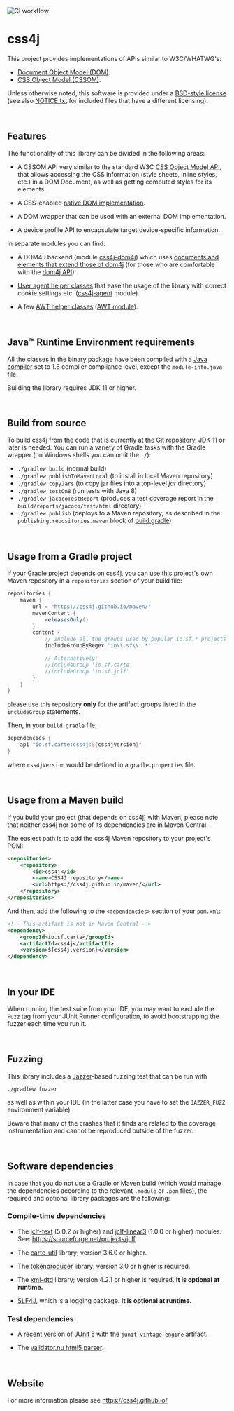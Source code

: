 ![CI workflow](https://github.com/css4j/css4j/actions/workflows/build.yml/badge.svg)

# css4j

This project provides implementations of APIs similar to W3C/WHATWG's:

- [Document Object Model (DOM)](https://dom.spec.whatwg.org/).
- [CSS Object Model (CSSOM)](https://www.w3.org/TR/cssom-1/).

Unless otherwise noted, this software is provided under a [BSD-style license](LICENSE.txt)
(see also [NOTICE.txt](NOTICE.txt) for included files that have a different licensing).

<br/>

## Features

The functionality of this library can be divided in the following areas:

- A CSSOM API very similar to the standard W3C [CSS Object Model API](https://www.w3.org/TR/cssom-1/),
  that allows accessing the CSS information (style sheets, inline styles, etc.)
  in a DOM Document, as well as getting computed styles for its elements.

- A CSS-enabled [native DOM implementation](https://css4j.github.io/api/latest/io.sf.carte.css4j/io/sf/carte/doc/dom/package-summary.html).

- A DOM wrapper that can be used with an external DOM implementation.

- A device profile API to encapsulate target device-specific information.

In separate modules you can find:

- A DOM4J backend (module [css4j-dom4j](https://github.com/css4j/css4j-dom4j))
  which uses [documents and elements that extend those of dom4j](https://css4j.github.io/api/latest/io.sf.carte.css4j.dom4j/module-summary.html)
  (for those who are comfortable with the [dom4j API](https://dom4j.github.io/)).

- [User agent helper classes](https://css4j.github.io/api/latest/io.sf.carte.css4j.agent.net/module-summary.html)
  that ease the usage of the library with correct cookie settings etc.
  ([css4j-agent](https://github.com/css4j/css4j-agent) module).

- A few [AWT helper classes](https://css4j.github.io/api/latest/io.sf.carte.css4j.awt/module-summary.html)
  ([AWT module](https://github.com/css4j/css4j-awt)).

<br/>

## Java™ Runtime Environment requirements
All the classes in the binary package have been compiled with a [Java compiler](https://adoptium.net/)
set to 1.8 compiler compliance level, except the `module-info.java` file.

Building the library requires JDK 11 or higher.

<br/>

## Build from source
To build css4j from the code that is currently at the Git repository, JDK 11 or later is needed.
You can run a variety of Gradle tasks with the Gradle wrapper (on Windows shells you can omit the `./`):

- `./gradlew build` (normal build)
- `./gradlew publishToMavenLocal` (to install in local Maven repository)
- `./gradlew copyJars` (to copy jar files into a top-level _jar_ directory)
- `./gradlew testOn8` (run tests with Java 8)
- `./gradlew jacocoTestReport` (produces a test coverage report in the `build/reports/jacoco/test/html` directory)
- `./gradlew publish` (deploys to a Maven repository, as described in the `publishing.repositories.maven` block of
[build.gradle](https://github.com/css4j/css4j/blob/master/build.gradle))

<br/>

## Usage from a Gradle project
If your Gradle project depends on css4j, you can use this project's own Maven repository in a `repositories` section of
your build file:
```groovy
repositories {
    maven {
        url = "https://css4j.github.io/maven/"
        mavenContent {
            releasesOnly()
        }
        content {
            // Include all the groups used by popular io.sf.* projects
            includeGroupByRegex 'io\\.sf\\..*'

            // Alternatively:
            //includeGroup 'io.sf.carte'
            //includeGroup 'io.sf.jclf'
        }
    }
}
```
please use this repository **only** for the artifact groups listed in the `includeGroup` statements.

Then, in your `build.gradle` file:
```groovy
dependencies {
    api "io.sf.carte:css4j:${css4jVersion}"
}
```
where `css4jVersion` would be defined in a `gradle.properties` file.

<br/>

## Usage from a Maven build
If you build your project (that depends on css4j) with Maven, please note that
neither css4j nor some of its dependencies are in Maven Central.

The easiest path is to add the css4j Maven repository to your project's POM:

```xml
<repositories>
    <repository>
        <id>css4j</id>
        <name>CSS4J repository</name>
        <url>https://css4j.github.io/maven/</url>
    </repository>
</repositories>
```

And then, add the following to the `<dependencies>` section of your `pom.xml`:

```xml
<!-- This artifact is not in Maven Central -->
<dependency>
    <groupId>io.sf.carte</groupId>
    <artifactId>css4j</artifactId>
    <version>${css4j.version}</version>
</dependency>
```

<br/>

## In your IDE

When running the test suite from your IDE, you may want to exclude the `Fuzz`
tag from your JUnit Runner configuration, to avoid bootstrapping the fuzzer each
time you run it.

<br/>

## Fuzzing

This library includes a [Jazzer](https://github.com/CodeIntelligenceTesting/jazzer)-based
fuzzing test that can be run with

```shell
./gradlew fuzzer
```

as well as within your IDE (in the latter case you have to set the `JAZZER_FUZZ`
environment variable).

Beware that many of the crashes that it finds are related to the coverage
instrumentation and cannot be reproduced outside of the fuzzer.

<br/>

## Software dependencies

In case that you do not use a Gradle or Maven build (which would manage the
dependencies according to the relevant `.module` or `.pom` files), the required
and optional library packages are the following:

### Compile-time dependencies

- The [jclf-text](https://jclf.sourceforge.io/api/io.sf.jclf.text/module-summary.html)
  (5.0.2 or higher) and [jclf-linear3](https://jclf.sourceforge.io/api/io.sf.jclf.math.linear3/module-summary.html)
  (1.0.0 or higher) modules. See: https://sourceforge.net/projects/jclf

- The [carte-util](https://github.com/css4j/carte-util) library; version 3.6.0
  or higher.

- The [tokenproducer](https://github.com/css4j/tokenproducer) library; version
  3.0 or higher is required.

- The [xml-dtd](https://github.com/css4j/xml-dtd) library; version 4.2.1 or
  higher is required.
  **It is optional at runtime.**

- [SLF4J](http://www.slf4j.org/), which is a logging package.
  **It is optional at runtime.**

### Test dependencies

- A recent version of [JUnit 5](https://junit.org/junit5/) with the
  `junit-vintage-engine` artifact.

- The [validator.nu html5 parser](https://about.validator.nu/htmlparser/).

<br/>

## Website

For more information please see https://css4j.github.io/
